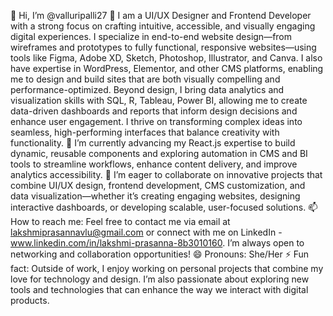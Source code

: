 👋 Hi, I’m @valluripalli27
👀 I am a UI/UX Designer and Frontend Developer with a strong focus on crafting intuitive, accessible, and visually engaging digital experiences. I specialize in end-to-end website design—from wireframes and prototypes to fully functional, responsive websites—using tools like Figma, Adobe XD, Sketch, Photoshop, Illustrator, and Canva. I also have expertise in WordPress, Elementor, and other CMS platforms, enabling me to design and build sites that are both visually compelling and performance-optimized.
Beyond design, I bring data analytics and visualization skills with SQL, R, Tableau, Power BI, allowing me to create data-driven dashboards and reports that inform design decisions and enhance user engagement. I thrive on transforming complex ideas into seamless, high-performing interfaces that balance creativity with functionality.
🌱 I’m currently advancing my React.js expertise to build dynamic, reusable components and exploring automation in CMS and BI tools to streamline workflows, enhance content delivery, and improve analytics accessibility.
💞️ I’m eager to collaborate on innovative projects that combine UI/UX design, frontend development, CMS customization, and data visualization—whether it’s creating engaging websites, designing interactive dashboards, or developing scalable, user-focused solutions.
📫 How to reach me: Feel free to contact me via email at lakshmiprasannavlu@gmail.com  or connect with me on LinkedIn - www.linkedin.com/in/lakshmi-prasanna-8b3010160. I’m always open to networking and collaboration opportunities!
😄 Pronouns: She/Her
⚡ Fun fact: Outside of work, I enjoy working on personal projects that combine my love for technology and design. I’m also passionate about exploring new tools and technologies that can enhance the way we interact with digital products.


<!---
valluripalli27/valluripalli27 is a ✨ special ✨ repository because its `README.md` (this file) appears on your GitHub profile.
You can click the Preview link to take a look at your changes.
--->
